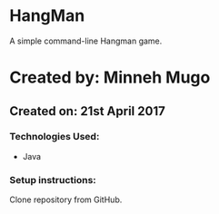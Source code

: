 # HangMan

A simple command-line Hangman game.

# Created by: Minneh Mugo

## Created on: 21st April 2017

### Technologies Used:

  * Java

### Setup instructions:

Clone repository from GitHub.
